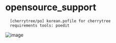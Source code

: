 # opensource_support

      [cherrytree/po] korean.pofile for cherrytree
      requirements tools: poedit


![image](https://user-images.githubusercontent.com/10227352/181694730-110284ce-6470-495a-bade-cf38221efd8e.png)
